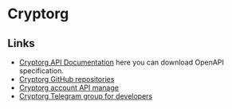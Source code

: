 # Cryptorg

## Links
* [Cryptorg API Documentation](https://api2.cryptorg.net/documentation/api/v2) here you can download OpenAPI specification.  
* [Cryptorg GitHub repositories](https://github.com/cryptorg-io?tab=repositories)
* [Cryptorg account API manage](https://cryptorg.net/ru/api-key/index)
* [Cryptorg Telegram group for developers](https://t.me/cryptorg_api_testing)
